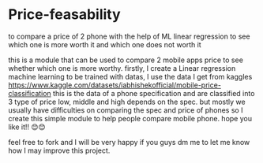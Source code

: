 # Price-feasability
to compare a price of 2 phone with the help of ML linear regression to see which one is more worth it and which one does not worth it

this is a module that can be used to compare 2 mobile apps price to see whether which one is more worthy.
firstly, I create a Linear regression machine learning to be trained with datas, I use the data I get from kaggles 
https://www.kaggle.com/datasets/iabhishekofficial/mobile-price-classification this is the data of a phone specification and are classified into 3 type 
of price low, middle and high depends on the spec. but mostly we usually have difficulties on comparing the spec and price of phones so I create this simple module 
to help people compare mobile phone. hope you like it!! 😊😊

feel free to fork 
and I will be very happy if you guys dm me to let me know how I may improve this project.
